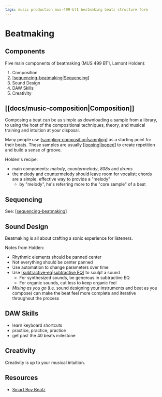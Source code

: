 ```yaml
---
tags: music production mus-499-bt1 beatmaking beats structure form
---
```


# Beatmaking

## Components

Five main components of beatmaking (MUS 499 BT1, Lamont Holden):

1. Composition
2. [[sequencing-beatmaking|Sequencing]]
3. Sound Design
4. DAW Skills
5. Creativity

## [[docs/music-composition|Composition]]

Composing a beat can be as simple as downloading a sample from a library, to using the host of the compositional techniques, theory, and musical training and intuition at your disposal.

Many people use [[sampling-composition|sampling]] as a starting point for their beats. These samples are usually [[looping|looped]] to create repetition and build a sense of groove.

Holden's recipe:

- main components: _melody_, _countermelody_, _808s_ and _drums_
- the melody and countermelody should leave room for vocalist; chords are a simple, effective way to provide a "melody"
  - by "melody", he's referring more to the "core sample" of a beat

## Sequencing

See: [[sequencing-beatmaking]]

## Sound Design

Beatmaking is all about crafting a sonic experience for listeners.

Notes from Holden:

- Rhythmic elements should be panned center
- Not everything should be center panned
- Use automation to change parameters over time
- Use [[subtractive-eq|subtractive EQ]] to sculpt a sound
  - For synthesized sounds, be generous in subtractive EQ
  - For organic sounds, cut less to keep organic feel
- _Mixing as you go_ (i.e. sound designing your instruments and beat as you compose) can make the beat feel more complete and iterative throughout the process

## DAW Skills

- learn keyboard shortcuts
- practice, practice, practice
- get past the 40 beats milestone

## Creativity

Creativity is up to your musical intuition.

## Resources

- [Smart Boy Beatz](https://smartboybeatz.com/)

[//begin]: # "Autogenerated link references for markdown compatibility"
[sequencing-beatmaking|Sequencing]: sequencing-beatmaking "Sequencing (beatmaking)"
[sampling-composition|sampling]: sampling-composition "Sampling (composition)"
[looping|looped]: looping "Looping"
[sequencing-beatmaking]: sequencing-beatmaking "Sequencing (beatmaking)"
[subtractive-eq|subtractive EQ]: subtractive-eq "Subtractive EQ"
[//end]: # "Autogenerated link references"